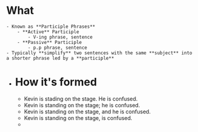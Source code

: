 # What
	- Known as **Participle Phrases**
		- **Active** Participle
			- V-ing phrase, sentence
		- **Passive** Participle
			- p.p phrase, sentence
	- Typically **simplify** two sentences with the same **subject** into a shorter phrase led by a **participle**
- # How it's formed
	- Kevin is stading on the stage. He is confused.
	- Kevin is standing on the stage; he is confused.
	- Kevin is standing on the stage, and he is confused.
	- Kevin is standing on the stage, is confused.
	-